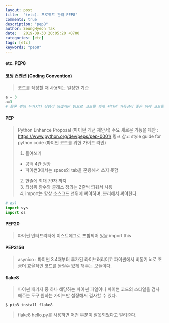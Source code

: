 ```yaml
---
layout: post
title:  "(etc). 프로젝트 관리 PEP8"
comments: true
description: "pep8"
author: SeungHyeon Tak
date:   2019-09-30 20:05:20 +0700
categories: [etc]
tags: [etc]
keywords: "pep8"
---
```

#### etc. PEP8

#### 코딩 컨벤션 (Coding Convention)
> 코드를 작성할 때 사용되는 일정한 기준

```python
a = 3
a=3
# 물론 위의 두가지다 실행이 되겠지만 팀으로 코드를 짜게 된다면 가독성이 좋은 위에 코드를 쓰는것이 더 효율적이다.
```

#### PEP 
> Python Enhance Proposal (파이썬 개선 제안서)
> 주요 새로운 기능을 제안 : <https://www.python.org/dev/peps/pep-0001/>
> 링크 참고
> style guide for python code (파이썬 코드를 위한 가이드 라인)
> 1. 들여쓰기
>   * 공백 4칸 권장
>   * 파이썬3에서는 space와 tab을 혼용해서 쓰지 못함
> 2. 한줄에 최대 79자 까지
> 3. 최상위 함수와 클래스 정의는 2줄씩 띄워서 사용
> 4. import는 항상 소스코드 맨위에 써야하며, 분리해서 써야한다.

```python
# ex)
import sys
import os
```

#### PEP20
> 파이썬 인터프리터에 이스트에그로 포함되어 있음
> import this


#### PEP3156
> asynico : 파이썬 3.4때부터 추가된 라이브러리이고 파이썬에서 비동기 io로 조금더 효율적인 코드를 돌릴수 있게 해주는 모듈이다.

#### flake8
> 파이썬 패키지 중 하나
> 해당하는 파이썬 파일이나 파이썬 코드의 스타일을 검사해주는 도구
> 원하는 가이드만 설정해서 검사할 수 있다.

```text
$ pip3 install flake8
```

> flake8 hello.py를 사용하면 어떤 부분이 잘못되었다고 알려준다.
